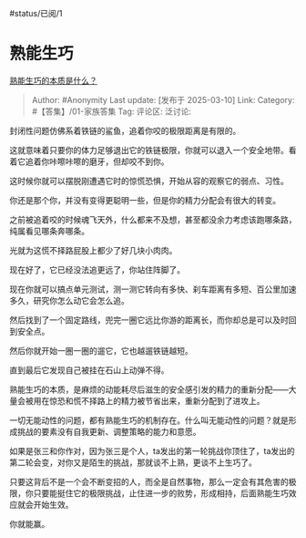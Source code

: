 #status/已阅/1 

# 熟能生巧
[熟能生巧的本质是什么？](https://www.zhihu.com/question/36422652/answer/121111409915)

> Author: #Anonymity
> Last update: [发布于 2025-03-10]
> Link:
> Category: #【答集】/01-家族答集 
> Tag: 
> 评论区:
> 泛讨论:

封闭性问题仿佛系着铁链的鲨鱼，追着你咬的极限距离是有限的。

这就意味着只要你的体力足够退出它的铁链极限，你就可以退入一个安全地带。看着它追着你咔嚓咔嚓的磨牙，但却咬不到你。

这时候你就可以摆脱刚遭遇它时的惊慌恐惧，开始从容的观察它的弱点、习性。

你还是那个你，并没有变得更聪明一些，但是你的精力分配会有很大的转变。

之前被追着咬的时候魂飞天外，什么都来不及想，甚至都没余力考虑该跑哪条路，纯属看见哪条奔哪条。

光就为这慌不择路屁股上都少了好几块小肉肉。

现在好了，它已经没法追更远了，你站住阵脚了。

现在你就可以搞点单元测试，测一测它转向有多快、刹车距离有多短、百公里加速多久，研究你怎么动它会怎么追。

然后找到了一个固定路线，兜完一圈它远比你游的距离长，而你却总是可以及时回到安全点。

然后你就开始一圈一圈的遛它，它也越遛铁链越短。

直到最后它发现自己被挂在石山上动弹不得。

熟能生巧的本质，是麻烦的动能耗尽后滋生的安全感引发的精力的重新分配——大量会被用在惊恐和慌不择路上的精力被节省出来，重新分配到了进攻上。

一切无能动性的问题，都有熟能生巧的机制存在。什么叫无能动性的问题？就是形成挑战的要素没有自我更新、调整策略的能力和意愿。

如果是张三和你作对，因为张三是个人，ta发出的第一轮挑战你顶住了，ta发出的第二轮会变，对你又是陌生的挑战，那就谈不上熟，更谈不上生巧了。

只要这背后不是一个会不断变招的人，而全是自然事物，那么一定会有其危害的极限，你只要能挺住它的极限挑战，止住进一步的败势，形成相持，后面熟能生巧效应就会开始生效。

你就能赢。
